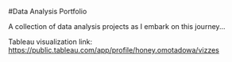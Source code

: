 #Data Analysis Portfolio

A collection of data analysis projects as I embark on this journey...

Tableau visualization link: https://public.tableau.com/app/profile/honey.omotadowa/vizzes
